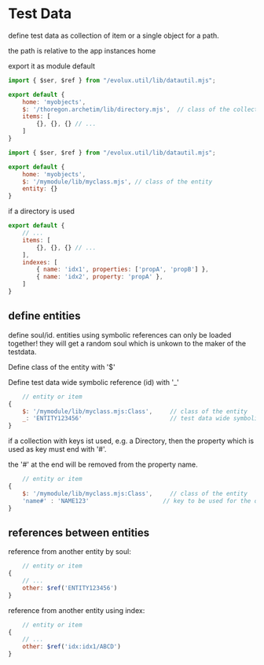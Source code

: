Test Data
=========

define test data as collection of item or a single object for a path.

the path is relative to the app instances home

export it as module default 

````javascript
import { $ser, $ref } from "/evolux.util/lib/datautil.mjs";

export default {
    home: 'myobjects',
    $: '/thoregon.archetim/lib/directory.mjs',  // class of the collection to use; default is Collection (/thoregon.archetim/lib/collection.mjs)
    items: [
        {}, {}, {} // ...
    ]
}
````
````javascript
import { $ser, $ref } from "/evolux.util/lib/datautil.mjs";

export default {
    home: 'myobjects',
    $: '/mymodule/lib/myclass.mjs', // class of the entity
    entity: {}
}
````

if a directory is used
````javascript
export default {
    // ...
    items: [
        {}, {}, {} // ...
    ],
    indexes: [
        { name: 'idx1', properties: ['propA', 'propB'] },
        { name: 'idx2', property: 'propA' },
    ]
}
````

## define entities

define soul/id.
entities using symbolic references can only be loaded 
together!
they will get a random soul which is unkown to the 
maker of the testdata.

Define class of the entity with '$'

Define test data wide symbolic reference (id) with '_'

````javascript
    // entity or item
{
    $: '/mymodule/lib/myclass.mjs:Class',     // class of the entity
    _: 'ENTITY123456'                         // test data wide symbolic reference 
}
````

if a collection with keys ist used, e.g. a Directory, then
the property which is used as key must end with '#'.

the '#' at the end will be removed from the property name. 

````javascript
    // entity or item
{
    $: '/mymodule/lib/myclass.mjs:Class',     // class of the entity
    'name#' : 'NAME123'                     // key to be used for the directory 
}
````

## references between entities

reference from another entity by soul:
````javascript
    // entity or item
{
    // ... 
    other: $ref('ENTITY123456')
}
````

reference from another entity using index:
````javascript
    // entity or item
{
    // ... 
    other: $ref('idx:idx1/ABCD')
}
````

